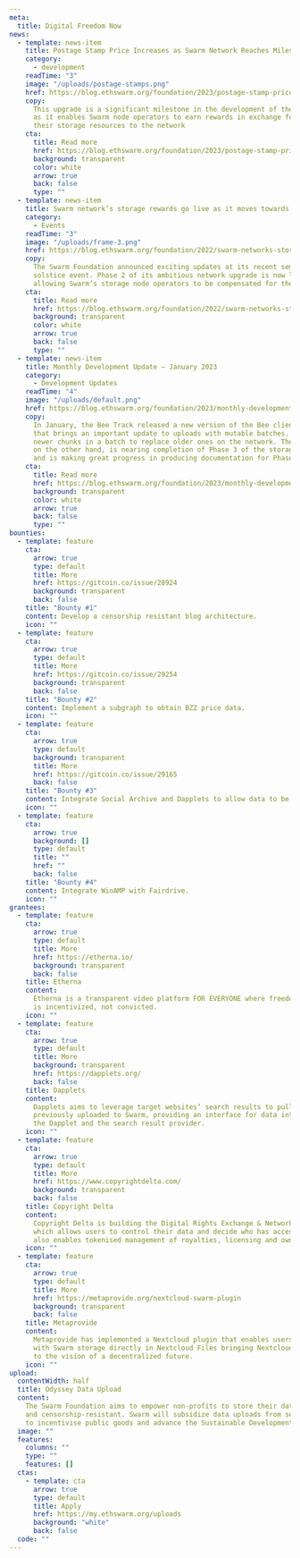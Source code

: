 ```yaml
---
meta:
  title: Digital Freedom Now
news:
  - template: news-item
    title: Postage Stamp Price Increases as Swarm Network Reaches Milestone of Self-Sustainability
    category:
      - development
    readTime: "3"
    image: "/uploads/postage-stamps.png"
    href: https://blog.ethswarm.org/foundation/2023/postage-stamp-price-increases-as-swarm-network-reaches-milestone-of-self-sustainability/
    copy:
      This upgrade is a significant milestone in the development of the Swarm network,
      as it enables Swarm node operators to earn rewards in exchange for contributing
      their storage resources to the network
    cta:
      title: Read more
      href: https://blog.ethswarm.org/foundation/2023/postage-stamp-price-increases-as-swarm-network-reaches-milestone-of-self-sustainability/
      background: transparent
      color: white
      arrow: true
      back: false
      type: ""
  - template: news-item
    title: Swarm network’s storage rewards go live as it moves towards a Web3 PC
    category:
      - Events
    readTime: "3"
    image: "/uploads/frame-3.png"
    href: https://blog.ethswarm.org/foundation/2022/swarm-networks-storage-rewards-go-live-as-it-moves-towards-a-web3-pc/
    copy:
      The Swarm Foundation announced exciting updates at its recent semi-annual
      solstice event. Phase 2 of its ambitious network upgrade is now live on mainnet,
      allowing Swarm’s storage node operators to be compensated for their contributions.
    cta:
      title: Read more
      href: https://blog.ethswarm.org/foundation/2022/swarm-networks-storage-rewards-go-live-as-it-moves-towards-a-web3-pc/
      background: transparent
      color: white
      arrow: true
      back: false
      type: ""
  - template: news-item
    title: Monthly Development Update – January 2023
    category:
      - Development Updates
    readTime: "4"
    image: "/uploads/default.png"
    href: https://blog.ethswarm.org/foundation/2023/monthly-development-update-january-2023/
    copy:
      In January, the Bee Track released a new version of the Bee client (1.11)
      that brings an important update to uploads with mutable batches. This update causes
      newer chunks in a batch to replace older ones on the network. The Research Track,
      on the other hand, is nearing completion of Phase 3 of the storage incentives
      and is making great progress in producing documentation for Phases 4 and 5.
    cta:
      title: Read more
      href: https://blog.ethswarm.org/foundation/2023/monthly-development-update-january-2023/
      background: transparent
      color: white
      arrow: true
      back: false
      type: ""
bounties:
  - template: feature
    cta:
      arrow: true
      type: default
      title: More
      href: https://gitcoin.co/issue/28924
      background: transparent
      back: false
    title: "Bounty #1"
    content: Develop a censorship resistant blog architecture.
    icon: ""
  - template: feature
    cta:
      arrow: true
      type: default
      title: More
      href: https://gitcoin.co/issue/29254
      background: transparent
      back: false
    title: "Bounty #2"
    content: Implement a subgraph to obtain BZZ price data.
    icon: ""
  - template: feature
    cta:
      arrow: true
      type: default
      background: transparent
      title: More
      href: https://gitcoin.co/issue/29165
      back: false
    title: "Bounty #3"
    content: Integrate Social Archive and Dapplets to allow data to be found.
    icon: ""
  - template: feature
    cta:
      arrow: true
      background: []
      type: default
      title: ""
      href: ""
      back: false
    title: "Bounty #4"
    content: Integrate WinAMP with Fairdrive.
    icon: ""
grantees:
  - template: feature
    cta:
      arrow: true
      type: default
      title: More
      href: https://etherna.io/
      background: transparent
      back: false
    title: Etherna
    content:
      Etherna is a transparent video platform FOR EVERYONE where freedom of speech
      is incentivized, not convicted.
    icon: ""
  - template: feature
    cta:
      arrow: true
      type: default
      title: More
      background: transparent
      href: https://dapplets.org/
      back: false
    title: Dapplets
    content:
      Dapplets aims to leverage target websites’ search results to pull data
      previously uploaded to Swarm, providing an interface for data interchange between
      the Dapplet and the search result provider.
    icon: ""
  - template: feature
    cta:
      arrow: true
      type: default
      title: More
      href: https://www.copyrightdelta.com/
      background: transparent
      back: false
    title: Copyright Delta
    content:
      Copyright Delta is building the Digital Rights Exchange & Network (DRX)
      which allows users to control their data and decide who has access to it. DRX
      also enables tokenised management of royalties, licensing and ownership.
    icon: ""
  - template: feature
    cta:
      arrow: true
      type: default
      title: More
      href: https://metaprovide.org/nextcloud-swarm-plugin
      background: transparent
      back: false
    title: Metaprovide
    content:
      Metaprovide has implemented a Nextcloud plugin that enables users to interact
      with Swarm storage directly in Nextcloud Files bringing Nextcloud users closer
      to the vision of a decentralized future.
    icon: ""
upload:
  contentWidth: half
  title: Odyssey Data Upload
  content:
    The Swarm Foundation aims to empower non-profits to store their data securely
    and censorship-resistant. Swarm will subsidize data uploads from selected projects
    to incentivise public goods and advance the Sustainable Development Goals.
  image: ""
  features:
    columns: ""
    type: ""
    features: []
  ctas:
    - template: cta
      arrow: true
      type: default
      title: Apply
      href: https://my.ethswarm.org/uploads
      background: "white"
      back: false
  code: ""
---
```

